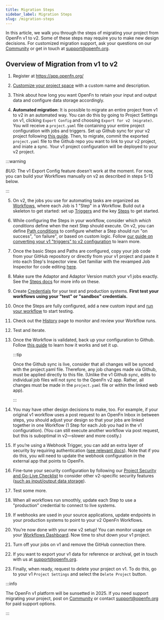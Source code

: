 ```yaml
---
title: Migration Steps
sidebar_label: Migration Steps
slug: /migration-steps
---
```


In this article, we walk you through the steps of migrating your project from
OpenFn v1 to v2. Some of these steps may require you to make new design
decisions. For customized migration support, ask your questions on our
[Community](https://.community.openfn.org) or get in touch at
[support@openfn.org](mailto://support@openfn.org).

## Overview of Migration from v1 to v2

1. Register at https://app.openfn.org/
2. [Customize your project space](../manage-projects/platform-mgmt.md) with a
   custom name and description.
3. Think about how long you want OpenFn to retain your input and output data and
   configure data storage accordingly.

4. **Automated migration**: It is possible to migrate an entire project from v1
   to v2 in an automated way. You can do this by going to Project Settings on
   v1, clicking `Export Config` and choosing `Export for v2 (migrate)`. You will
   receive a `project.yaml` file containing your entire project configuration
   with jobs and triggers. Set up Github sync for your v2 project following
   [this guide](../manage-projects/link-to-gh.md). Then, to migrate, commit the
   exported `project.yaml` file to the Github repo you want to link to your v2
   project, and iniate a sync. Your v1 project configuration will be deployed to
   your v2 project.

:::warning

_BUG_: The v1 Export Config feature doesn’t work at the moment. For now, you can
build your Workflows manually on v2 as described in steps 5-13 below.

:::

5. On v2, the jobs you use for automating tasks are organized as
   [Workflows](../tutorials/tutorial.md), where each Job is 1 "Step" in a
   Workflow. Build out a skeleton to get started: set up
   [Triggers](../build/triggers.md) and the key
   [Steps](https://docs.openfn.org/documentation/build/steps) to get started.
6. While configuring the Steps in your workflow, consider which _which
   conditions_ define when the next Step should execute. On v2, you can define
   [Path conditions](https://docs.openfn.org/documentation/build/paths) to
   configure whether a Step should run "on success", "on failure", or based on
   custom logic. Follow
   [our guide on converting your v1 "triggers" to v2 configuration](../migration/converting-triggers.md)
   to learn more.
7. Once the basic Steps and Paths are configured, copy your job code from your
   GitHub repository or directly from your v1 project and paste it into each
   Step's Inspector view. Get familiar with the revamped Job Inspector for code
   editing [here](../build/steps/step-editor.md).
8. Make sure the Adaptor and Adaptor Version match your v1 jobs exactly. See the
   [Steps docs](../build/steps/step-editor.md) for more info on these.
9. Create [Credentials](../build/credentials.md) for your test and production
   systems. **First test your workflows using your "test" or "sandbox"
   credentials.**
10. Once the Steps are fully configured, add a new custom input and
    [run your workflow](../build/steps/step-editor.md) to start testing.
11. Check out the [History](../monitor-history/activity-history.md) page to
    monitor and review your Workflow runs.
12. Test and iterate.
13. Once the Workflow is validated, back up your configuration to Github. Follow
    [this guide](../manage-projects/link-to-gh.md) to learn how it works and set it up.

    :::tip

    Once the Github sync is live, consider that all changes will be synced with
    the project.yaml file. Therefore, any job changes made via Github, must be
    applied directly to this file. (Unlike the v1 Github sync, edits to
    individual job files will not sync to the OpenFn v2 app. Rather, all changes
    must be made in the `project.yaml` file or within the linked web app).

    :::

14. You may have other design decisions to make, too. For example, if your
    original v1 workflow uses a post request to an OpenFn Inbox in between
    steps, you should adjust your design so that your jobs are linked together
    in one Workflow (1 Step for each Job you had in the v1 configuration). (You
    can still execute another workflow via post request, but this is suboptimal
    in v2—slower and more costly.)

15. If you’re using a Webhook Trigger, you can add an extra layer of security by
    requiring authentication
    ([see relevant docs](../manage-projects/webhook-auth.md)). Note that if you
    do this, you will need to update the webhook configuration in the external
    app that points to OpenFn.
16. Fine-tune your security configuration by following our
    [Project Security and Go-Live Checklist](https://docs.google.com/document/d/1XtiiKszeK5MAltPyqvlL4KCjkHC87YYlX8OPh6fZn4c/edit?usp=sharing)
    to consider other v2-specific security features
    ([such as input/output data storage](docs/manage-projects/io-data-storage.md)).
17. Test some more.
18. When all workflows run smoothly, update each Step to use a "production"
    credential to connect to live systems.
19. If webhooks are used in your source applications, update endpoints in your
    production systems to point to your v2 OpenFn Workflows.
20. You’re now done with your new v2 setup! You can monitor usage on your
    [Workflows Dashboard](../manage-projects/workflow-dashboard.md). Now time to
    shut down your v1 project.
21. Turn off your jobs on v1 and remove the GitHub connection there.
22. If you want to export your v1 data for reference or archival, get in touch
    with us at [support@openfn.org](mailto://support@openfn.org).
23. Finally, when ready, request to delete your project on v1. To do this, go to
    your v1 `Project Settings` and select the `Delete Project` button.

:::info

The OpenFn v1 platform will be sunsetted in 2025. If you need support migrating
your project, post on [Community](https://community.openfn.org) or contact
[support@openfn.org](mailto://support@openfn.org) for paid support options.

:::
